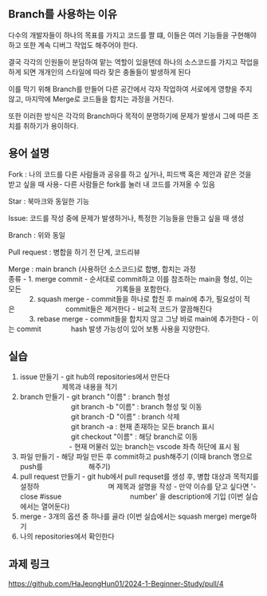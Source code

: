 ## Branch를 사용하는 이유
다수의 개발자들이 하나의 목표를 가지고 코드를 짤 떄, 
이들은 여러 기능들을 구현해야 하고 또한 계속 디버그 작업도 해주어야 한다.

결국 각각의 인원들이 분담하여 맡는 역할이 있을탠데 하나의 소스코드를 가지고 작업을 하게 되면
개개인의 스타일에 따라 잦은 충돌들이 발생하게 된다

이를 막기 위해 Branch를 만들어 다른 공간에서 각자 작업하여 서로에게 영향을 주지 않고, 마지막에 Merge로 코드들을 합치는 과정을 거친다.

또한 이러한 방식은 각각의 Branch마다 목적이 분명하기에 문제가 발생시 그에 따른 조치를 취하기가 용이하다.

## 용어 설명
Fork : 나의 코드를 다른 사람들과 공유를 하고 싶거나, 피드백 혹은 제안과 같은 것을 받고 싶을 때 사용- 다른 사람들은 fork를 눌러 내 코드를 가져올 수 있음

Star : 북마크와 동일한 기능

Issue: 코드를 작성 중에 문제가 발생하거나, 특정한 기능들을 만들고 싶을 때 생성

Branch : 위와 동일

Pull request : 병합을 하기 전 단계, 코드리뷰

Merge : main branch (사용하던 소스코드)로 합병, 합치는 과정 <br/>
종류 - 1. merge commit - 순서대로 commit하고 이를 참조하는 main을 형성,  이는 모든                기록들을 포함한다. <br/>
   2. squash merge - commit들을 하나로 합친 후 main에 추가, 필요성이 적은        commit들은  제거한다 - 비교적 코드가 깔끔해진다 <br/>
   3. rebase merge - commit들을 합치지 않고 그냥 바로 main에 추가한다 - 이는 commit     hash 발생 가능성이 있어 보통 사용을 지양한다.

## 실습
1. issue 만들기 - git hub의 repositories에서 만든다 <br/>
      제목과 내용을 적기
2. branch 만들기 - git branch "이름" : branch 형성 <br/>
        git branch -b "이름" : branch 형성 및 이동 <br/>
        git branch -D "이름" : branch 삭제 <br/>
        git branch -a : 현재 존재하는 모든 branch 표시 <br/>
        git checkout "이름" : 해당 branch로 이동 <br/>
       - 현재 머물러 있는 branch는 vscode 좌측 하단에 표시 됨
3. 파일 만들기 - 해당 파일 만든 후 commit하고 push해주기 (이때 branch 명으로 push를        해주기)
4. pull request 만들기 - git hub에서 pull requset를 생성 후, 병합 대상과 목적지를 설정하                     며 제목과 설명을 작성 - 만약 이슈를 닫고 싶다면 '-close #issue             number' 을 description에 기입 (이번 실습에서는 열어둔다)
5. merge - 3개의 옵션 중 하나를 골라 (이번 실습에서는 squash merge) merge하기
6. 나의 repositories에서 확인한다

## 과제 링크
https://github.com/HaJeongHun01/2024-1-Beginner-Study/pull/4